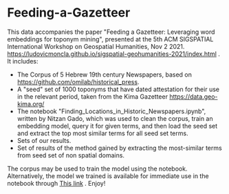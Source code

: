 # Feeding-a-Gazetteer
This data accompanies the paper "Feeding a Gazetteer: Leveraging word embeddings for toponym mining", presented at the 5th ACM SIGSPATIAL International Workshop on Geospatial Humanities, Nov 2 2021. https://ludovicmoncla.github.io/sigspatial-geohumanities-2021/index.html .  It includes: 
* The Corpus of 5 Hebrew 19th century Newspapers, based on https://github.com/omilab/historical_press.
* A "seed" set of 1000 toponyms that have dated attestation for their use in the relevant period, taken from the Kima Gazetteer https://data.geo-kima.org/ 
* The notebook "Finding_Locations_in_Historic_Newspapers.ipynb", written by Nitzan Gado, which was used to clean the corpus, train an embedding model, query it for given terms, and then load the seed set and extract the top most similar terms for all seed set terms.  
* Sets of our results.
* Set of results of the method gained by extracting the most-similar terms from seed set of non spatial domains.

The corpus may be used to train the model using the notebook. Alternatively, the model we trained is available for immediate use in the notebook through [This link](https://drive.google.com/file/d/1-95ZYlfNYyEFHOQoW2I7RuoveL0nBJX1/view?usp=sharing) . Enjoy!
   
